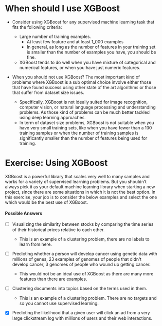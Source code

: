 
# When should I use XGBoost

- Consider using XGBoost for any supervised machine learning task that fits the following criteria:
	- Large number of training examples. 
		- At least few feature and at least 1_000 examples
		- In general, as long as the number of features in your training set is smaller than the number of examples you have, you should be fine. 
	- XGBoost tends to do well when you have mixture of categorical and numerical features, or when you have just numeric features.

- When you should not use XGBoost? The most important kind of problems where XGBoost is a sub optimal choice involve either those that have found success using other state of the art algorithms or those that suffer from dataset size issues.
	- Specifically, XGBoost is not ideally suited for image recognition, computer vision, or natural language processing and understanding problems. As those kind of problems can be much better tackled using deep learning approaches. 
	- In term of dataset size problems, XGBoost is not suitable when you have very small training sets, like when you have fewer than a 100 training samples or when the number of training samples is significantly smaller than the number of features being used for training. 


# Exercise: Using XGBoost

XGBoost is a powerful library that scales very well to many samples and works for a variety of supervised learning problems. But you shouldn't always pick it as your default machine learning library when starting a new project, since there are some situations in which it is not the best option. In this exercise, your job is to consider the below examples and select the one which would be the best use of XGBoost.


#### Possible Answers

- [ ] Visualizing the similarity between stocks by comparing the time series of their historical prices relative to each other.
	- This is an example of a clustering problem, there are no labels to learn from here.
 
- [ ]  Predicting whether a person will develop cancer using genetic data with millions of genes, 23 examples of genomes of people that didn't develop cancer, 3 genomes of people who wound up getting cancer.
	- This would not be an ideal use of XGBoost as there are many more features than there are examples.

- [ ]  Clustering documents into topics based on the terms used in them.
	- This is an example of a clustering problem. There are no targets and so you cannot use supervised learning.
 
-  [X] Predicting the likelihood that a given user will click an ad from a very large clickstream log with millions of users and their web interactions.


